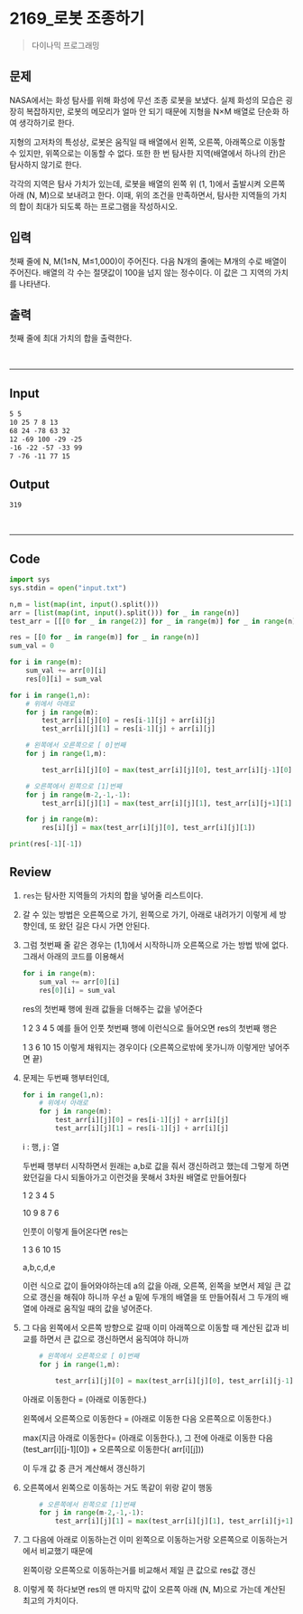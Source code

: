 # 2169_로봇 조종하기

> 다이나믹 프로그래밍



## 문제

NASA에서는 화성 탐사를 위해 화성에 무선 조종 로봇을 보냈다. 실제 화성의 모습은 굉장히 복잡하지만, 로봇의 메모리가 얼마 안 되기 때문에 지형을 N×M 배열로 단순화 하여 생각하기로 한다.

지형의 고저차의 특성상, 로봇은 움직일 때 배열에서 왼쪽, 오른쪽, 아래쪽으로 이동할 수 있지만, 위쪽으로는 이동할 수 없다. 또한 한 번 탐사한 지역(배열에서 하나의 칸)은 탐사하지 않기로 한다.

각각의 지역은 탐사 가치가 있는데, 로봇을 배열의 왼쪽 위 (1, 1)에서 출발시켜 오른쪽 아래 (N, M)으로 보내려고 한다. 이때, 위의 조건을 만족하면서, 탐사한 지역들의 가치의 합이 최대가 되도록 하는 프로그램을 작성하시오.



## 입력

첫째 줄에 N, M(1≤N, M≤1,000)이 주어진다. 다음 N개의 줄에는 M개의 수로 배열이 주어진다. 배열의 각 수는 절댓값이 100을 넘지 않는 정수이다. 이 값은 그 지역의 가치를 나타낸다.



## 출력

첫째 줄에 최대 가치의 합을 출력한다.

<br>

---

## Input

```txt
5 5
10 25 7 8 13
68 24 -78 63 32
12 -69 100 -29 -25
-16 -22 -57 -33 99
7 -76 -11 77 15
```

## Output

```
319
```

<br>

---

## Code

```python
import sys
sys.stdin = open("input.txt")

n,m = list(map(int, input().split()))
arr = [list(map(int, input().split())) for _ in range(n)]
test_arr = [[[0 for _ in range(2)] for _ in range(m)] for _ in range(n)]

res = [[0 for _ in range(m)] for _ in range(n)]
sum_val = 0

for i in range(m):
    sum_val += arr[0][i]
    res[0][i] = sum_val

for i in range(1,n):
    # 위에서 아래로
    for j in range(m):
        test_arr[i][j][0] = res[i-1][j] + arr[i][j]
        test_arr[i][j][1] = res[i-1][j] + arr[i][j]

    # 왼쪽에서 오른쪽으로 [ 0]번째
    for j in range(1,m):

        test_arr[i][j][0] = max(test_arr[i][j][0], test_arr[i][j-1][0] + arr[i][j])

    # 오른쪽에서 왼쪽으로 [1]번째
    for j in range(m-2,-1,-1):
        test_arr[i][j][1] = max(test_arr[i][j][1], test_arr[i][j+1][1] + arr[i][j])

    for j in range(m):
        res[i][j] = max(test_arr[i][j][0], test_arr[i][j][1])

print(res[-1][-1])
```



## Review

1. `res`는 탐사한 지역들의 가치의 합을 넣어줄 리스트이다.

2. 갈 수 있는 방법은 오른쪽으로 가기, 왼쪽으로 가기, 아래로 내려가기 이렇게 세 방향인데, 또 왔던 길은 다시 가면 안된다.

3. 그럼 첫번째 줄 같은 경우는 (1,1)에서 시작하니까 오른쪽으로 가는 방법 밖에 없다. 그래서 아래의 코드를 이용해서

   ```python
   for i in range(m):
       sum_val += arr[0][i]
       res[0][i] = sum_val
   ```

   res의 첫번째 행에 원래 값들을 더해주는 값을 넣어준다

   1 2 3 4 5 예를 들어 인풋 첫번째 행에 이런식으로 들어오면 res의 첫번째 행은

   1 3 6 10 15 이렇게 채워지는 경우이다 (오른쪽으로밖에 못가니까 이렇게만 넣어주면 끝)

4. 문제는 두번째 행부터인데, 

   ```python
   for i in range(1,n):
       # 위에서 아래로
       for j in range(m):
           test_arr[i][j][0] = res[i-1][j] + arr[i][j]
           test_arr[i][j][1] = res[i-1][j] + arr[i][j]
   ```

   i : 행, j : 열

   두번째 행부터 시작하면서 원래는 a,b로 값을 줘서 갱신하려고 했는데 그렇게 하면 왔던길을 다시 되돌아가고 이런것을 못해서 3차원 배열로 만들어줬다

   1 2 3 4 5

   10 9 8 7 6

   인풋이 이렇게 들어온다면 res는

   1 3 6 10 15 

   a,b,c,d,e

   이런 식으로 값이 들어와야하는데 a의 값을 아래, 오른쪽, 왼쪽을 보면서 제일 큰 값으로 갱신을 해줘야 하니까 우선 a 밑에 두개의 배열을 또 만들어줘서 그 두개의 배열에 아래로 움직일 때의 값을 넣어준다. 

5. 그 다음 왼쪽에서 오른쪽 방향으로 갈때 이미 아래쪽으로 이동할 때 계산된 값과 비교를 하면서 큰 값으로 갱신하면서 움직여야 하니까

   ```python
       # 왼쪽에서 오른쪽으로 [ 0]번째
       for j in range(1,m):
   
           test_arr[i][j][0] = max(test_arr[i][j][0], test_arr[i][j-1][0] + arr[i][j])
   ```

   아래로 이동한다 = (아래로 이동한다.)

   왼쪽에서 오른쪽으로 이동한다 = (아래로 이동한 다음 오른쪽으로 이동한다.)

   max(지금 아래로 이동한다= (아래로 이동한다.), 그 전에 아래로 이동한 다음(test_arr[i][j-1][0]) + 오른쪽으로 이동한다( arr[i][j]))

   이 두개 값 중 큰거 계산해서 갱신하기

6. 오른쪽에서 왼쪽으로 이동하는 거도 똑같이 위랑 같이 행동

   ```python
       # 오른쪽에서 왼쪽으로 [1]번째
       for j in range(m-2,-1,-1):
           test_arr[i][j][1] = max(test_arr[i][j][1], test_arr[i][j+1][1] + arr[i][j])
   ```

7. 그 다음에 아래로 이동하는건 이미 왼쪽으로 이동하는거랑 오른쪽으로 이동하는거에서 비교했기 때문에

   왼쪽이랑 오른쪽으로 이동하는거를 비교해서 제일 큰 값으로 res값 갱신

8. 이렇게 쭉 하다보면 res의 맨 마지막 값이 오른쪽 아래 (N, M)으로 가는데 계산된 최고의 가치이다.


